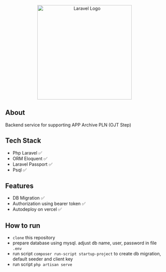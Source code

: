 <p align="center"><a href="https://laravel.com" target="_blank"><img src="https://raw.githubusercontent.com/laravel/art/master/logo-lockup/5%20SVG/2%20CMYK/1%20Full%20Color/laravel-logolockup-cmyk-red.svg" width="300" alt="Laravel Logo"></a></p>

## About
Backend service for supporting APP Archive PLN (OJT Step)

## Tech Stack
- Php Laravel ✅
- ORM Eloquent ✅
- Laravel Passport ✅
- Psql ✅

## Features
- DB Migration ✅
- Authorization using bearer token ✅
- Autodeploy on vercel ✅

## How to run
- `clone` this repository
- prepare database using mysql. adjust db name, user, password in file `.env`
- run script `composer run-script startup-project` to create db migration, default seeder and client key
- run script `php artisan serve`